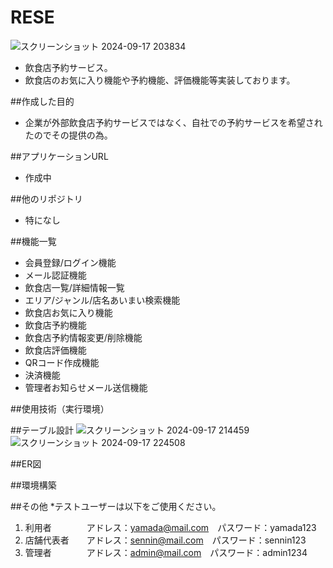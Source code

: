 # RESE
![スクリーンショット 2024-09-17 203834](https://github.com/user-attachments/assets/4aac21f2-4ab5-4854-a1ef-38cfbd6b4ab5)
- 飲食店予約サービス。
- 飲食店のお気に入り機能や予約機能、評価機能等実装しております。

##作成した目的
- 企業が外部飲食店予約サービスではなく、自社での予約サービスを希望されたのでその提供の為。

##アプリケーションURL
- 作成中

##他のリポジトリ
- 特になし

##機能一覧
- 会員登録/ログイン機能
- メール認証機能
- 飲食店一覧/詳細情報一覧
- エリア/ジャンル/店名あいまい検索機能
- 飲食店お気に入り機能
- 飲食店予約機能
- 飲食店予約情報変更/削除機能
- 飲食店評価機能
- QRコード作成機能
- 決済機能
- 管理者お知らせメール送信機能

##使用技術（実行環境）

##テーブル設計
![スクリーンショット 2024-09-17 214459](https://github.com/user-attachments/assets/5ac1554e-9664-40fd-9078-75e92df54a91)
![スクリーンショット 2024-09-17 224508](https://github.com/user-attachments/assets/31f44d97-a4b2-4925-ab2c-3ebbcf77a456)

##ER図

##環境構築

##その他
*テストユーザーは以下をご使用ください。
1. 利用者　　　　アドレス：yamada@mail.com　パスワード：yamada123
2. 店舗代表者　　アドレス：sennin@mail.com　パスワード：sennin123
3. 管理者　　　　アドレス：admin@mail.com　パスワード：admin1234
